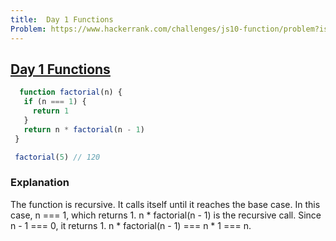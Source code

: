 ```yaml
---
title:  Day 1 Functions
Problem: https://www.hackerrank.com/challenges/js10-function/problem?isFullScreen=true
---
```

## [Day 1 Functions](https://www.hackerrank.com/challenges/js10-function/problem?isFullScreen=true)

 ```js
   function factorial(n) {
    if (n === 1) {
      return 1
    }
    return n * factorial(n - 1)
  }

  factorial(5) // 120
  ```
  
### **Explanation**

The function is recursive. It calls itself until it reaches the base case. In this case, n === 1, which returns 1. n * factorial(n - 1) is the recursive call. Since n - 1 === 0, it returns 1. n * factorial(n - 1) === n * 1 === n.